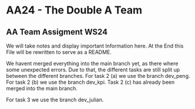 # AA24 - The Double A Team

## AA Team Assigment WS24

We will take notes and display important Information here.
At the End this File will be rewritten to serve as a README.


We havent merged everything into the main branch yet, as there where some unexpected errors.
Due to that, the different tasks are still split up between the different branches.
For task 2 (a) we use the branch dev_peng.
For task 2 (b) we use the branch dev_kpi.
Task 2 (c) has already been merged into the main branch.

For task 3 we use the branch dev_julian.

